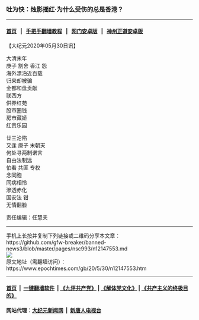 ### 吐为快：烛影摇红·为什么受伤的总是香港？
------------------------

#### [首页](https://github.com/gfw-breaker/banned-news3/blob/master/README.md) &nbsp;&nbsp;|&nbsp;&nbsp; [手把手翻墙教程](https://github.com/gfw-breaker/guides/wiki) &nbsp;&nbsp;|&nbsp;&nbsp; [网门安卓版](https://github.com/oGate2/oGate) &nbsp;&nbsp;|&nbsp;&nbsp; [神州正道安卓版](https://github.com/SzzdOgate/update) 



<div><p>
 【大纪元2020年05月30日讯】
</p>
<p>
 大清末年
 <br/>
 <ok href="https://www.epochtimes.com/gb/tag/%E5%BA%9A%E5%AD%90.html">
  庚子
 </ok>
 割舍
 <ok href="https://www.epochtimes.com/gb/tag/%E9%A6%99%E6%B1%9F.html">
  香江
 </ok>
 怨
 <br/>
 海外漂泊近百载
 <br/>
 归来却被骗
 <br/>
 金都和盘贡献
 <br/>
 联西方
 <br/>
 供养红苑
 <br/>
 股市圈钱
 <br/>
 房市藏娇
 <br/>
 红贵乐园
</p>
<p>
 廿三沦陷
 <br/>
 又逢
 <ok href="https://www.epochtimes.com/gb/tag/%E5%BA%9A%E5%AD%90.html">
  庚子
 </ok>
 末朝天
 <br/>
 何处寻两制诺言
 <br/>
 自由法制远
 <br/>
 怕看
 <ok href="https://www.epochtimes.com/gb/tag/%E5%85%B1%E5%8C%AA.html">
  共匪
 </ok>
 专权
 <br/>
 念同胞
 <br/>
 同病相怜
 <br/>
 渗透赤化
 <br/>
 <ok href="https://www.epochtimes.com/gb/tag/%E5%9B%BD%E5%AE%89%E6%B3%95.html">
  国安法
 </ok>
 钳
 <br/>
 无情翻脸
</p>
<p>
 责任编辑：任慧夫
</p>
</div>
<hr/>
手机上长按并复制下列链接或二维码分享本文章：<br/>
https://github.com/gfw-breaker/banned-news3/blob/master/pages/nsc993/n12147553.md <br/>
<a href='https://github.com/gfw-breaker/banned-news3/blob/master/pages/nsc993/n12147553.md'><img src='https://github.com/gfw-breaker/banned-news3/blob/master/pages/nsc993/n12147553.md.png'/></a> <br/>
原文地址（需翻墙访问）：https://www.epochtimes.com/gb/20/5/30/n12147553.htm


------------------------
#### [首页](https://github.com/gfw-breaker/banned-news3/blob/master/README.md) &nbsp;|&nbsp; [一键翻墙软件](https://github.com/gfw-breaker/nogfw/blob/master/README.md) &nbsp;| [《九评共产党》](https://github.com/gfw-breaker/9ping.md/blob/master/README.md#九评之一评共产党是什么) | [《解体党文化》](https://github.com/gfw-breaker/jtdwh.md/blob/master/README.md) | [《共产主义的终极目的》](https://github.com/gfw-breaker/gczydzjmd.md/blob/master/README.md)

#### 网站代理：[大纪元新闻网](http://167.172.10.89:10080/gb/) &nbsp;|&nbsp; [新唐人电视台](http://167.172.10.89:8808/gb/)


<img src='http://gfw-breaker.win/banned-news3/pages/nsc993/n12147553.md' width='0px' height='0px'/>